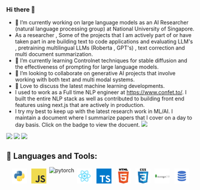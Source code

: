 ### Hi there 👋




- 🔭 I’m currently working on large language models as an AI Researcher (natural language processing group) at National University of Singapore.
- As a researcher , Some of the projects that I am actively part of or have taken part in are building text to code applications and evaluating LLM's , pretraining multilingual LLMs (Roberta , GPT's) , text correction and multi document summarization.
- 🌱 I’m currently learning Controlnet techniques for stable diffusion and the effectiveness of prompting for large language models.
- 👯 I’m looking to collaborate on generative AI projects that involve working with both text and multi modal systems.
- 💬 Love to discuss the latest machine learning developments.
- I used to work as a Full time NLP engineer at https://www.confet.to/. I built the entire NLP stack as well as contributed to building front end features using next.js that are actively in production. 
- I try my best to keep up with the latest research work in ML/AI. I maintain a document where I summarize papers that I cover on a day to day basis. Click on the badge to view the docuent.    [![](https://img.shields.io/badge/ML%20Paper-ML%20Papers-Blue)](https://docs.google.com/document/d/e/2PACX-1vSSxdJWHns8P2ldDCLbGQHTA_XlpOcipo6orf_7YKzkKdO3II2dDmXczw1D8MPVrf3MSae7WgmWsG_V/pub)



[![](https://img.shields.io/badge/linkedin-%230077B5.svg?style=for-the-badge&logo=linkedin)](https://www.linkedin.com/in/srinivasan-nandakumar-978b76114)  [![](https://img.shields.io/badge/gmail-%230077B5.svg?style=for-the-badge&logo=gmail)](srini481@gmail.com)
![](https://visitor-badge.laobi.icu/badge?page_id=srini-98)

<!-- <img src="https://github-readme-stats.vercel.app/api?username=srini-98&show_icons=true"/> -->


## 🧰 Languages and Tools:
<p align="center">
<img src="https://raw.githubusercontent.com/github/explore/80688e429a7d4ef2fca1e82350fe8e3517d3494d/topics/python/python.png" alt="Python" height="40" style="vertical-align:top; margin:4px">
<img src="https://raw.githubusercontent.com/github/explore/80688e429a7d4ef2fca1e82350fe8e3517d3494d/topics/javascript/javascript.png" alt="Javascript" height="40" style="vertical-align:top; margin:4px">
 <img src="https://www.vectorlogo.zone/logos/pytorch/pytorch-icon.svg" alt="pytorch" width="40" height="40"/>
 <img src="https://raw.githubusercontent.com/github/explore/80688e429a7d4ef2fca1e82350fe8e3517d3494d/topics/react/react.png" alt="react" height="40" style="vertical-align:top; margin:4px">
  <img src="https://raw.githubusercontent.com/github/explore/80688e429a7d4ef2fca1e82350fe8e3517d3494d/topics/typescript/typescript.png" alt="typescript" height="40" style="vertical-align:top; margin:4px">
 <img src="https://raw.githubusercontent.com/github/explore/80688e429a7d4ef2fca1e82350fe8e3517d3494d/topics/html/html.png" alt="html" height="40" style="vertical-align:top; margin:4px">
 <img src="https://raw.githubusercontent.com/github/explore/80688e429a7d4ef2fca1e82350fe8e3517d3494d/topics/css/css.png" alt="css" height="40" style="vertical-align:top; margin:4px">
 <img src="https://raw.githubusercontent.com/github/explore/80688e429a7d4ef2fca1e82350fe8e3517d3494d/topics/mongodb/mongodb.png" alt="mongo" height="40" style="vertical-align:top; margin:4px">
 <img src="https://raw.githubusercontent.com/github/explore/80688e429a7d4ef2fca1e82350fe8e3517d3494d/topics/sql/sql.png" alt="sql" height="40" style="vertical-align:top; margin:4px">
</p>
